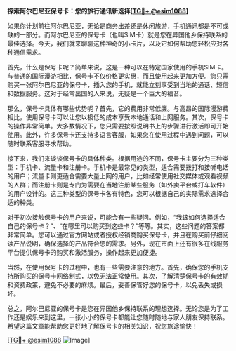 **探索阿尔巴尼亚保号卡：您的旅行通讯新选择[[TG💪+ @esim1088](https://t.me/s/esim1088)]**

如果你计划前往阿尔巴尼亚，无论是商务出差还是休闲旅游，手机通讯都是不可或缺的一部分。而阿尔巴尼亚的保号卡（也叫SIM卡）就是您在异国他乡保持联系的最佳选择。今天，我们就来聊聊这种神奇的小卡片，以及它如何帮助您轻松应对各种通信需求。

首先，什么是保号卡呢？简单来说，这是一种可以在特定国家使用的手机SIM卡。与普通的国际漫游相比，保号卡不仅价格更实惠，而且使用起来更加方便。您只需购买一张阿尔巴尼亚的保号卡，插入您的手机，就能立刻享受到当地的通话、短信和数据服务。这对于经常出国的人来说，无疑是一个巨大的福音。

那么，保号卡具体有哪些优势呢？首先，它的费用非常低廉。与高昂的国际漫游费相比，使用保号卡可以让您以极低的成本享受本地通话和上网服务。其次，保号卡的操作非常简单。大多数情况下，您只需要按照说明书上的步骤进行激活即可开始使用。此外，许多保号卡还支持多语言客服，如果您在使用过程中遇到问题，可以随时联系客服寻求帮助。

接下来，我们来谈谈保号卡的具体种类。根据用途的不同，保号卡主要分为三种类型：手机卡、流量卡和注册卡。手机卡是最常见的类型，适合需要拨打和接听电话的用户；流量卡则更适合需要大量上网的用户，比如经常使用社交媒体或观看视频的人群；而注册卡则是专门为需要在当地注册某些服务（如外卖平台或打车软件）的用户设计的。这三种类型的保号卡各有特色，您可以根据自己的实际需求选择合适的种类。

对于初次接触保号卡的用户来说，可能会有一些疑问。例如，“我该如何选择适合自己的保号卡？”、“在哪里可以购买到这些卡？”等等。其实，这些问题的答案都非常简单。您可以通过官方网站或者授权经销商购买保号卡，并且在购买前仔细阅读产品说明，确保选择的产品符合您的需求。另外，现在市面上还有很多在线服务平台提供保号卡的购买和激活服务，操作起来更加便捷。

当然，在使用保号卡的过程中，也有一些需要注意的地方。首先，确保您的手机支持所购买的保号卡网络制式，以免无法正常使用。其次，了解清楚保号卡的有效期和资费政策，避免不必要的麻烦。最后，妥善保管好您的保号卡，以免丢失或损坏。

总之，阿尔巴尼亚的保号卡是您在异国他乡保持联系的理想选择。无论您是为了工作还是娱乐来到这里，一张小小的保号卡都能让您随时随地与家人朋友保持联系。希望这篇文章能帮助您更好地了解保号卡的相关知识，祝您旅途愉快！

[[TG💪+ @esim1088](https://t.me/s/esim1088) ![Image](https://i.postimg.cc/4NQfJmqS/Snipaste-2025-05-13-00-14-12.png)]